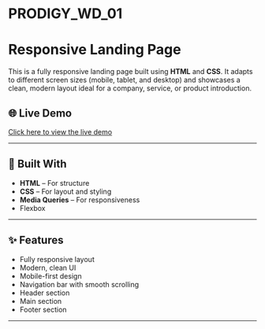 # PRODIGY_WD_01
# Responsive Landing Page

This is a fully responsive landing page built using **HTML** and **CSS**. It adapts to different screen sizes (mobile, tablet, and desktop) and showcases a clean, modern layout ideal for a company, service, or product introduction.

## 🌐 Live Demo

[Click here to view the live demo](https://github.com/Khushi-Singh-04/PRODIGY_WD_01)


---


## 🔧 Built With

- **HTML** – For structure
- **CSS** – For layout and styling
- **Media Queries** – For responsiveness
- Flexbox

---

## ✨ Features

- Fully responsive layout
- Modern, clean UI
- Mobile-first design
- Navigation bar with smooth scrolling
- Header section
- Main section
- Footer section 

---
